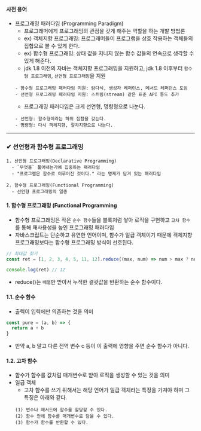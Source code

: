 #### 사전 용어
  - 프로그래밍 패러다임 (Programming Paradigm)
    - 프로그래머에게 프로그래밍의 관점을 갖게 해주는 역할을 하는 개발 방법론
    - ex) 객체지향 프로그래밍: 프로그래머들이 프로그램을 상호 작용하는 객체들의 집합으로 볼 수 있게 한다.
    - ex) 함수형 프로그래밍: 상태 값을 지니지 않는 함수 값들의 연속으로 생각할 수 있게 해준다.
    - jdk 1.8 이전의 자바는 객체지향 프로그래밍을 지원하고, jdk 1.8 이후부터 `함수형 프로그래밍`, `선언형 프로그래밍`을 지원
    ```
    - 함수형 프로그래밍 패러다임 지원: 람다식, 생성자 레퍼런스, 메서드 레퍼런스 도임
    - 선언형 프로그래밍 패러다임 지원: 스트림(stream) 같은 표준 API 등도 추가
    ```
    - 프로그래밍 패러다임은 크게 선언형, 명령형으로 나눈다.
    ```
    - 선언형: 함수형이라는 하위 집합을 갖는다.
    - 명령형: 다시 객체지향, 절차지향으로 나눈다.
    ```
    
- - -
### ✔ 선언형과 함수형 프로그래밍
```
1. 선언형 프로그래밍(Declarative Programming)
  - `무엇을` 풀어내는가에 집중하는 패러다임
  - "프로그램은 함수로 이루어진 것이다." 라는 명제가 담겨 있는 패러다임
  
2. 함수형 프로그래밍(Functional Programming)
  - 선언형 프로그래밍의 일종

```

#### 1. 함수형 프로그래밍 (Functional Programming
  - 함수형 프로그래밍은 작은 `순수 함수`들을 블록처럼 쌓아 로직을 구현하고 `고차 함수`를 통해 재사용성을 높인 프로그래밍 패러다임
  - 자바스크립트는 단순하고 유연한 언어이며, 함수가 일급 객체이기 때문에 객체지향 프로그래밍보다는 함수형 프로그래밍 방식이 선호된다.
  ````javascript
  // 최대값 찾기
  const ret = [1, 2, 3, 4, 5, 11, 12].reduce((max, num) => num > max ? num : max, 0)

  console.log(ret) // 12
  ````
  - reduce()는 `배열`만 받아서 누적한 결괏값을 반환하는 순수 함수이다.

#### 1.1. 순수 함수
  - 출력이 입력에만 의존하는 것을 의미
  ````javascript
  const pure = (a, b) => {
    return a + b
  }
  ````
  - 만약 a, b 말고 다른 전역 변수 c 등이 이 출력에 영향을 주면 순수 함수가 아니다.

#### 1.2. 고차 함수
  - 함수가 함수를 값처럼 매개변수로 받아 로직을 생성할 수 있는 것을 의미
  - 일급 객체
    - 고차 함수를 쓰기 위해서는 해당 언어가 일급 객체라는 특징을 가져야 하며 그 특징은 아래와 같다.
    ```
    (1) 변수나 메서드에 함수를 할당할 수 있다.
    (2) 함수 안에 함수를 매개변수로 담을 수 있다.
    (3) 함수가 함수를 반환할 수 있다.
    ```
